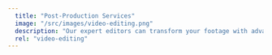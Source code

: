 ```yaml
---
  title: "Post-Production Services"
  image: "/src/images/video-editing.png"
  description: "Our expert editors can transform your footage with advanced video finishing, sound editing, and motion graphics techniques. This is where the magic happens, and allows us to create a breathtaking experience that our directors and writers intended."
  rel: "video-editing"
---
```

